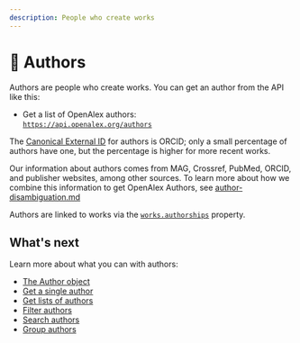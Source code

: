 ```yaml
---
description: People who create works
---
```


# 👩 Authors

Authors are people who create works. You can get an author from the API like this:

* Get a list of OpenAlex authors:\
  [`https://api.openalex.org/authors`](https://api.openalex.org/authors)

The [Canonical External ID](../../how-to-use-the-api/get-single-entities/#canonical-external-ids) for authors is ORCID; only a small percentage of authors have one, but the percentage is higher for more recent works.

Our information about authors comes from MAG, Crossref, PubMed, ORCID, and publisher websites, among other sources. To learn more about how we combine this information to get OpenAlex Authors, see [author-disambiguation.md](author-disambiguation.md "mention")

Authors are linked to works via the [`works.authorships`](../works/work-object/#authorships) property.

## What's next

Learn more about what you can with authors:

* [The Author object](author-object.md)
* [Get a single author](get-a-single-author.md)
* [Get lists of authors](get-lists-of-authors.md)
* [Filter authors](filter-authors.md)
* [Search authors](search-authors.md)
* [Group authors](group-authors.md)
